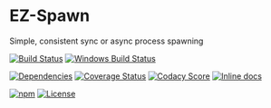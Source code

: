 EZ-Spawn
=======================

Simple, consistent sync or async process spawning

[![Build Status](https://api.travis-ci.org/rkrauskopf/ez-spawn.svg?branch=master)](https://travis-ci.org/rkrauskopf/ez-spawn)
[![Windows Build Status](https://ci.appveyor.com/api/projects/status/github/rkrauskopf/ez-spawn?svg=true&failingText=Windows%20build%20failing&passingText=Windows%20build%20passing)](https://ci.appveyor.com/project/rkrauskopf/ez-spawn/branch/master)

[![Dependencies](https://david-dm.org/rkrauskopf/ez-spawn.svg)](https://david-dm.org/rkrauskopf/ez-spawn)
[![Coverage Status](https://coveralls.io/repos/github/rkrauskopf/ez-spawn/badge.svg?branch=master)](https://coveralls.io/github/rkrauskopf/ez-spawn?branch=master)
[![Codacy Score](https://api.codacy.com/project/badge/Grade/aa187e0355154fc59b97bdaa2482006c)](https://www.codacy.com/public/jamesmessinger/ez-spawn)
[![Inline docs](http://inch-ci.org/github/rkrauskopf/ez-spawn.svg?branch=master&style=shields)](http://inch-ci.org/github/rkrauskopf/ez-spawn)

[![npm](https://img.shields.io/npm/v/ez-spawn.svg?maxAge=43200)](https://www.npmjs.com/package/ez-spawn)
[![License](https://img.shields.io/npm/l/ez-spawn.svg?maxAge=2592000)](LICENSE)

